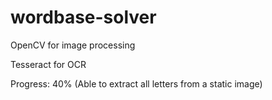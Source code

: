# wordbase-solver

OpenCV for image processing

Tesseract for OCR

Progress: 40% (Able to extract all letters from a static image)
